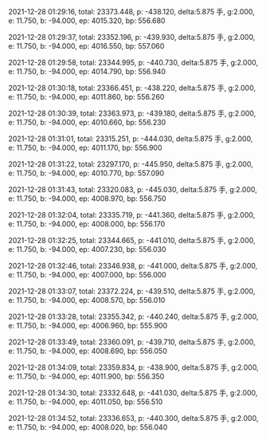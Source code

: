 2021-12-28 01:29:16, total: 23373.448, p: -438.120, delta:5.875 手, g:2.000, e: 11.750, b: -94.000, ep: 4015.320, bp: 556.680

2021-12-28 01:29:37, total: 23352.196, p: -439.930, delta:5.875 手, g:2.000, e: 11.750, b: -94.000, ep: 4016.550, bp: 557.060

2021-12-28 01:29:58, total: 23344.995, p: -440.730, delta:5.875 手, g:2.000, e: 11.750, b: -94.000, ep: 4014.790, bp: 556.940

2021-12-28 01:30:18, total: 23366.451, p: -438.220, delta:5.875 手, g:2.000, e: 11.750, b: -94.000, ep: 4011.860, bp: 556.260

2021-12-28 01:30:39, total: 23363.973, p: -439.180, delta:5.875 手, g:2.000, e: 11.750, b: -94.000, ep: 4010.660, bp: 556.230

2021-12-28 01:31:01, total: 23315.251, p: -444.030, delta:5.875 手, g:2.000, e: 11.750, b: -94.000, ep: 4011.170, bp: 556.900

2021-12-28 01:31:22, total: 23297.170, p: -445.950, delta:5.875 手, g:2.000, e: 11.750, b: -94.000, ep: 4010.770, bp: 557.090

2021-12-28 01:31:43, total: 23320.083, p: -445.030, delta:5.875 手, g:2.000, e: 11.750, b: -94.000, ep: 4008.970, bp: 556.750

2021-12-28 01:32:04, total: 23335.719, p: -441.360, delta:5.875 手, g:2.000, e: 11.750, b: -94.000, ep: 4008.000, bp: 556.170

2021-12-28 01:32:25, total: 23344.665, p: -441.010, delta:5.875 手, g:2.000, e: 11.750, b: -94.000, ep: 4007.230, bp: 556.030

2021-12-28 01:32:46, total: 23346.938, p: -441.000, delta:5.875 手, g:2.000, e: 11.750, b: -94.000, ep: 4007.000, bp: 556.000

2021-12-28 01:33:07, total: 23372.224, p: -439.510, delta:5.875 手, g:2.000, e: 11.750, b: -94.000, ep: 4008.570, bp: 556.010

2021-12-28 01:33:28, total: 23355.342, p: -440.240, delta:5.875 手, g:2.000, e: 11.750, b: -94.000, ep: 4006.960, bp: 555.900

2021-12-28 01:33:49, total: 23360.091, p: -439.710, delta:5.875 手, g:2.000, e: 11.750, b: -94.000, ep: 4008.690, bp: 556.050

2021-12-28 01:34:09, total: 23359.834, p: -438.900, delta:5.875 手, g:2.000, e: 11.750, b: -94.000, ep: 4011.900, bp: 556.350

2021-12-28 01:34:30, total: 23332.648, p: -441.030, delta:5.875 手, g:2.000, e: 11.750, b: -94.000, ep: 4011.050, bp: 556.510

2021-12-28 01:34:52, total: 23336.653, p: -440.300, delta:5.875 手, g:2.000, e: 11.750, b: -94.000, ep: 4008.020, bp: 556.040